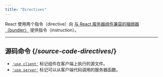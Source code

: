 ```yaml
---
title: "Directives"
---
```


<Intro>

React 使用两个指令（directive）向 [与 React 服务器组件兼容的捆绑器（bundler）](/learn/start-a-new-react-project#bleeding-edge-react-frameworks) 提供指令（instruction）。

</Intro>

---

## 源码命令 {/*source-code-directives*/}

* [`'use client'`](/reference/react/use-client) 标记组件在客户端上执行的源文件。
* [`'use server'`](/reference/react/use-server) 标记可以从客户端代码调用的服务器函数。
